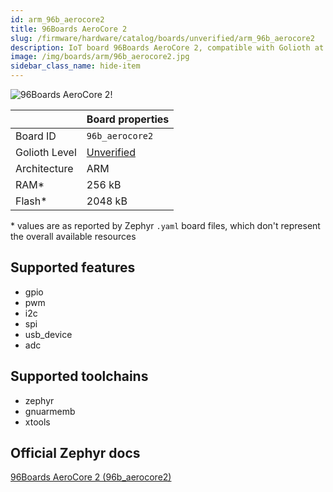 ```yaml
---
id: arm_96b_aerocore2
title: 96Boards AeroCore 2
slug: /firmware/hardware/catalog/boards/unverified/arm_96b_aerocore2
description: IoT board 96Boards AeroCore 2, compatible with Golioth at unverified level.
image: /img/boards/arm/96b_aerocore2.jpg
sidebar_class_name: hide-item
---
```


[//]: # (This is an auto-generated file, do not edit! Changes to it will be lost upon re-generation)

![96Boards AeroCore 2!](/img/boards/arm/96b_aerocore2.jpg "96Boards AeroCore 2")

|                | Board properties     |
| -------------  | -------------------- |
| Board ID       | `96b_aerocore2` |
| Golioth Level  | [Unverified](/firmware/hardware#unverified-boards) |
| Architecture   | ARM |
| RAM*           | 256 kB |
| Flash*         | 2048 kB |

\* values are as reported by Zephyr `.yaml` board files, which don't represent the overall available resources



## Supported features

* gpio
* pwm
* i2c
* spi
* usb_device
* adc

## Supported toolchains

* zephyr
* gnuarmemb
* xtools

## Official Zephyr docs

[96Boards AeroCore 2 (96b_aerocore2)](https://docs.zephyrproject.org/latest/boards/arm/96b_aerocore2/doc/index.html)
